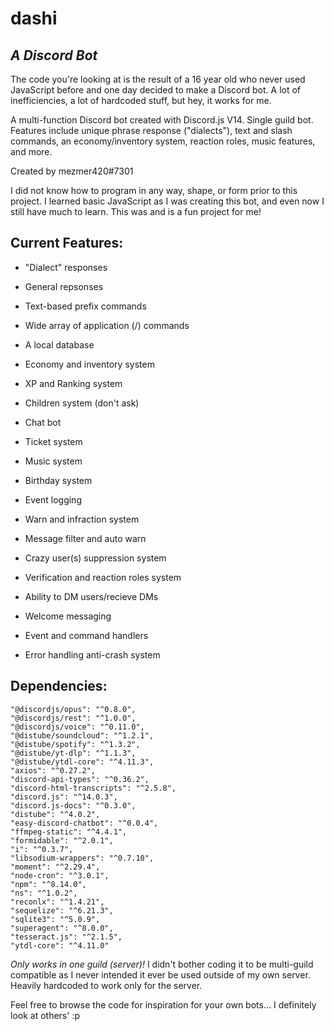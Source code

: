 # dashi
## _A Discord Bot_

The code you're looking at is the result of a 16 year old who never used JavaScript before and one day decided to make a Discord bot. A lot of inefficiencies, a lot of hardcoded stuff, but hey, it works for me.

A multi-function Discord bot created with Discord.js V14. Single guild bot. Features include unique phrase response ("dialects"), text and slash commands, an economy/inventory system, reaction roles, music features, and more.

Created by mezmer420#7301

I did not know how to program in any way, shape, or form prior to this project. I learned basic JavaScript as I was creating this bot, and even now I still have much to learn. This was and is a fun project for me!


## Current Features:

- "Dialect" responses
- General repsonses
- Text-based prefix commands
- Wide array of application (/) commands
- A local database
- Economy and inventory system
- XP and Ranking system
- Children system (don't ask)
- Chat bot
- Ticket system
- Music system
- Birthday system
- Event logging
- Warn and infraction system
- Message filter and auto warn
- Crazy user(s) suppression system
- Verification and reaction roles system
- Ability to DM users/recieve DMs
- Welcome messaging

- Event and command handlers
- Error handling anti-crash system

## Dependencies:

    "@discordjs/opus": "^0.8.0",
    "@discordjs/rest": "^1.0.0",
    "@discordjs/voice": "^0.11.0",
    "@distube/soundcloud": "^1.2.1",
    "@distube/spotify": "^1.3.2",
    "@distube/yt-dlp": "^1.1.3",
    "@distube/ytdl-core": "^4.11.3",
    "axios": "^0.27.2",
    "discord-api-types": "^0.36.2",
    "discord-html-transcripts": "^2.5.8",
    "discord.js": "^14.0.3",
    "discord.js-docs": "^0.3.0",
    "distube": "^4.0.2",
    "easy-discord-chatbot": "^0.0.4",
    "ffmpeg-static": "^4.4.1",
    "formidable": "^2.0.1",
    "i": "^0.3.7",
    "libsodium-wrappers": "^0.7.10",
    "moment": "^2.29.4",
    "node-cron": "^3.0.1",
    "npm": "^8.14.0",
    "ns": "^1.0.2",
    "reconlx": "^1.4.21",
    "sequelize": "^6.21.3",
    "sqlite3": "^5.0.9",
    "superagent": "^8.0.0",
    "tesseract.js": "^2.1.5",
    "ytdl-core": "^4.11.0"
    
*Only works in one guild (server)!* I didn't bother coding it to be multi-guild compatible as I never intended it ever be used outside of my own server. Heavily hardcoded to work only for the server.

Feel free to browse the code for inspiration for your own bots... I definitely look at others' :p
